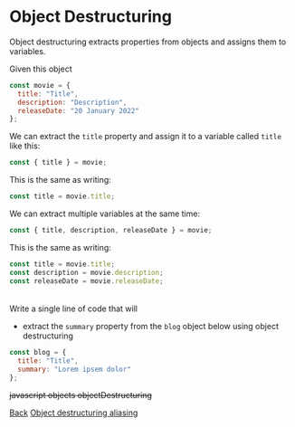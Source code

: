 # Object Destructuring

Object destructuring extracts properties from objects and assigns them to variables.

Given this object

```js
const movie = {
  title: "Title",
  description: "Description",
  releaseDate: "20 January 2022"
};
```

We can extract the `title` property and assign it to a variable called `title` like this:

```js
const { title } = movie;
```

This is the same as writing:

```js
const title = movie.title;
```

We can extract multiple variables at the same time:

```js
const { title, description, releaseDate } = movie;
```

This is the same as writing:

```js
const title = movie.title;
const description = movie.description;
const releaseDate = movie.releaseDate;
```

######

Write a single line of code that will

- extract the `summary` property from the `blog` object below using object destructuring

```js
const blog = {
  title: "Title",
  summary: "Lorem ipsem dolor"
};
```

~~javascript objects objectDestructuring~~

<nav>
  <a href="/javascript/objects/introduction/nullish-coalescing-operator">Back</a>
	<a href="/javascript/objects/introduction/object-destructuring-aliasing" class="next">Object destructuring aliasing</a>
</nav>
